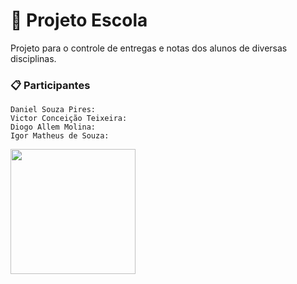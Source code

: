 # 🚀 Projeto Escola

Projeto para o controle de entregas e notas dos alunos de diversas disciplinas.

### 📋 Participantes


```
Daniel Souza Pires:
Victor Conceição Teixeira:
Diogo Allem Molina:
Igor Matheus de Souza:

```

 <img src="https://user-images.githubusercontent.com/105131652/186226747-206a5cb6-0390-445f-9ab7-aaa88827750e.jpg" width="200" />

